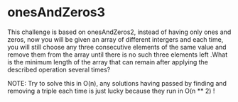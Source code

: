 # onesAndZeros3
This challenge is based on onesAndZeros2, instead of having only ones and zeros, now you will be given an array of different intergers and each time, you will still choose any three consecutive elements of the same value and remove them from the array until there is no such three elements left .What is the minimum length of the array that can remain after applying  the described operation several times?


NOTE: Try to solve this in O(n), any solutions having passed by finding and removing a triple each time is just lucky because they run in O(n ** 2) !
